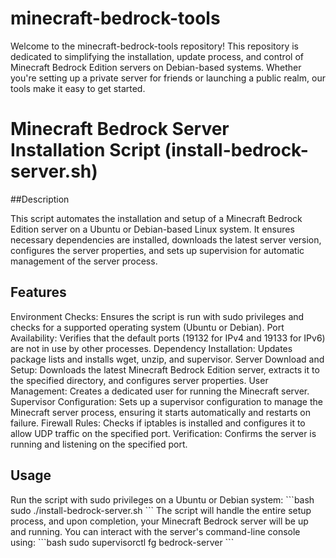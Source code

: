 # minecraft-bedrock-tools
Welcome to the minecraft-bedrock-tools repository!  This repository is dedicated to simplifying the installation, update process, and control of Minecraft Bedrock Edition servers on Debian-based systems. Whether you're setting up a private server for friends or launching a public realm, our tools make it easy to get started.

# Minecraft Bedrock Server Installation Script (install-bedrock-server.sh)

##Description

This script automates the installation and setup of a Minecraft Bedrock Edition server on a Ubuntu or Debian-based Linux system. It ensures necessary dependencies are installed, downloads the latest server version, configures the server properties, and sets up supervision for automatic management of the server process.

## Features

Environment Checks: Ensures the script is run with sudo privileges and checks for a supported operating system (Ubuntu or Debian).
Port Availability: Verifies that the default ports (19132 for IPv4 and 19133 for IPv6) are not in use by other processes.
Dependency Installation: Updates package lists and installs wget, unzip, and supervisor.
Server Download and Setup: Downloads the latest Minecraft Bedrock Edition server, extracts it to the specified directory, and configures server properties.
User Management: Creates a dedicated user for running the Minecraft server.
Supervisor Configuration: Sets up a supervisor configuration to manage the Minecraft server process, ensuring it starts automatically and restarts on failure.
Firewall Rules: Checks if iptables is installed and configures it to allow UDP traffic on the specified port.
Verification: Confirms the server is running and listening on the specified port.

## Usage

Run the script with sudo privileges on a Ubuntu or Debian system:
\```bash
  sudo ./install-bedrock-server.sh
\```
The script will handle the entire setup process, and upon completion, your Minecraft Bedrock server will be up and running. You can interact with the server's command-line console using:
\```bash
  sudo supervisorctl fg bedrock-server
\```
